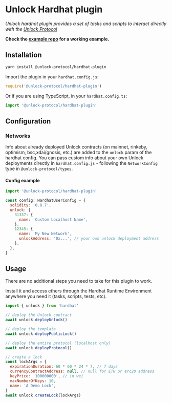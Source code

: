 # Unlock Hardhat plugin

_Unlock hardhat plugin provides a set of tasks and scripts to interact directly with the [Unlock Protocol](https://unlock-protocol.org)_

**Check the [example repo](https://github.com/unlock-protocol/hardhat-plugin-example) for a working example.**

## Installation

```bash
yarn install @unlock-protocol/hardhat-plugin
```

Import the plugin in your `hardhat.config.js`:

```js
require('@unlock-protocol/hardhat-plugin')
```

Or if you are using TypeScript, in your `hardhat.config.ts`:

```ts
import '@unlock-protocol/hardhat-plugin'
```

## Configuration

### Networks

Info about already deployed Unlock contracts (on mainnet, rinkeby, optimism, bsc,xdai/gnosis, etc.) are added to the `unlock` param of the hardhat config. You can pass custom info about your own Unlock deployments directly in `hardhat.config.js` - following the `NetworkConfig` type in `@unlock-protocol/types`.

#### Config example

```js
import '@unlock-protocol/hardhat-plugin'

const config: HardhatUserConfig = {
  solidity: '0.8.7',
  unlock: {
    31337: {
      name: 'Custom Localhost Name',
    },
    12345: {
      name: 'My New Network',
      unlockAddress: '0x...', // your own unlock deployment address
    },
  },
}
```

## Usage

There are no additional steps you need to take for this plugin to work.

Install it and access ethers through the Hardhat Runtime Environment anywhere
you need it (tasks, scripts, tests, etc).

```js
import { unlock } from 'hardhat'

// deploy the Unlock contract
await unlock.deployUnlock()

// deploy the template
await unlock.deployPublicLock()

// deploy the entire protocol (localhost only)
await unlock.deployProtocol()

// create a lock
const lockArgs = {
  expirationDuration: 60 * 60 * 24 * 7, // 7 days
  currencyContractAddress: null, // null for ETH or erc20 address
  keyPrice: '100000000', // in wei
  maxNumberOfKeys: 10,
  name: 'A Demo Lock',
}
await unlock.createLock(lockArgs)
```
